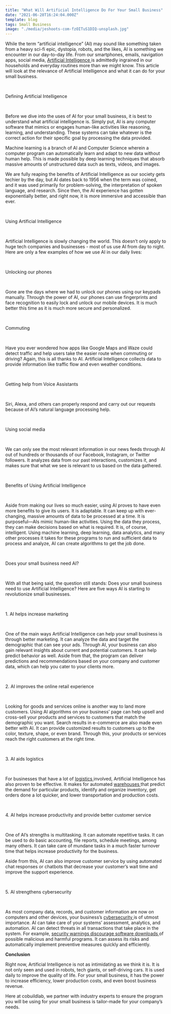 ```yaml
---
title: "What Will Artificial Intelligence Do For Your Small Business"
date: "2021-06-28T16:24:04.000Z"
template: blog
tags: Small Business
image: "./media/jeshoots-com-fzOITuS1DIQ-unsplash.jpg"
---
```


While the term “artificial intelligence” (AI) may sound like something taken from a heavy sci-fi epic, dystopia, robots, and the likes, AI is something we encounter in our day-to-day life. From our smartphones, emails, navigation apps, social media, <a target="_blank" href="https://cobuildlab.com/blog/these-4-types-of-artificial-intelligence-will-transform-the-world-we-live-in/">  Artificial Intelligence </a> is admittedly ingrained in our households and everyday routines more than we might know. This article will look at the relevance of Artificial Intelligence and what it can do for your small business. 

<br>

<title-2>Defining Artificial Intelligence</title-2>

<br>

Before we dive into the uses of AI for your small business, it is best to understand what artificial intelligence is. Simply put, AI is any computer software that mimics or engages human-like activities like reasoning, learning, and understanding. These systems can take whatever is the correct action for their specific goal by processing the data provided. 

Machine learning is a branch of AI and Computer Science wherein a computer program can automatically learn and adapt to new data without human help. This is made possible by deep learning techniques that absorb massive amounts of unstructured data such as texts, videos, and images. 

We are fully reaping the benefits of Artificial Intelligence as our society gets techier by the day, but AI dates back to 1956 when the term was coined, and it was used primarily for problem-solving, the interpretation of spoken language, and research. Since then, the AI experience has gotten exponentially better, and right now, it is more immersive and accessible than ever.

<br>

<title-2>Using Artificial Intelligence</title-2>

<br>

Artificial Intelligence is slowly changing the world. This doesn’t only apply to huge tech companies and businesses - most of us use AI from day to night. Here are only a few examples of how we use AI in our daily lives: 

<br>

<title-3>Unlocking our phones</title-3>

<br>

Gone are the days where we had to unlock our phones using our keypads manually. Through the power of AI, our phones can use fingerprints and face recognition to easily lock and unlock our mobile devices. It is much better this time as it is much more secure and personalized. 

<br>

<title-3>Commuting</title-3>

<br>

Have you ever wondered how apps like Google Maps and Waze could detect traffic and help users take the easier route when commuting or driving? Again, this is all thanks to AI. Artificial Intelligence collects data to provide information like traffic flow and even weather conditions. 

<br>

<title-3>Getting help from Voice Assistants</title-3>

<br>

Siri, Alexa, and others can properly respond and carry out our requests because of AI’s natural language processing help. 

<br>

<title-3>Using social media</title-3>

<br>

We can only see the most relevant information in our news feeds through AI out of hundreds or thousands of our Facebook, Instagram, or Twitter followers. It analyzes data from our past interactions, customizes it, and makes sure that what we see is relevant to us based on the data gathered. 

<br>

<title-2>Benefits of Using Artificial Intelligence</title-2>

<br>

Aside from making our lives so much easier, using AI proves to have even more benefits to give its users. It is adaptable. It can keep up with ever-changing, massive amounts of data to be processed at a time. It is purposeful—AIs mimic human-like activities. Using the data they process, they can make decisions based on what is required. It is, of course, intelligent. Using machine learning, deep learning, data analytics, and many other processes it takes for these programs to run and sufficient data to process and analyze, AI can create algorithms to get the job done. 

<br>

<title-2>Does your small business need AI?</title-2>

<br>

With all that being said, the question still stands: Does your small business need to use Artificial Intelligence? Here are five ways AI is starting to revolutionize small businesses. 

<br>

<title-3>1. AI helps increase marketing</title-3>

<br>

One of the main ways Artificial Intelligence can help your small business is through better marketing. It can analyze the data and target the demographic that can see your ads. Through AI, your business can also gain relevant insights about current and potential customers. It can help predict behavior as well. Aside from that, the program can deliver predictions and recommendations based on your company and customer data, which can help you cater to your clients more.

<br>

<title-3>2. AI improves the online retail experience</title-3>

<br>

Looking for goods and services online is another way to land more customers. Using AI algorithms on your business’ page can help upsell and cross-sell your products and services to customers that match the demographic you want. Search results in e-commerce are also made even better with AI. It can provide customized results to customers up to the color, texture, shape, or even brand. Through this, your products or services reach the right customers at the right time. 

<br>

<title-3>3. AI aids logistics</title-3>

<br>

For businesses that have a lot of <a target="_blank" href="https://cobuildlab.com/blog/artificial-intelligence-in-logistics/">  logistics </a> involved, Artificial Intelligence has also proven to be effective. It makes for automated <a target="_blank" href="https://cobuildlab.com/blog/optimize-your-warehouse-with-technology-and-organization/"> warehouses </a> that predict the demand for particular products, identify and organize inventory, get orders done a lot quicker, and lower transportation and production costs. 

<br>

<title-3>4. AI helps increase productivity and provide better customer service</title-3>

<br>

One of AI’s strengths is multitasking. It can automate repetitive tasks. It can be used to do basic accounting, file reports, schedule meetings, among many others. It can take care of mundane tasks in a much faster turnover time that helps increase productivity for the business. 

Aside from this, AI can also improve customer service by using automated chat responses or chatbots that decrease your customer’s wait time and improve the support experience. 

<br>

<title-3>5. AI strengthens cybersecurity</title-3>

<br>

As most company data, records, and customer information are now on computers and other devices, your business’s <a target="_blank" href="https://cobuildlab.com/blog/software-vulnerability-and-compromise-in-smbs-a-software-development-vendor-the-solution/">  cybersecurity </a> is of utmost importance. AI can take care of your systems’ assessment, analytics, and automation. AI can detect threats in all transactions that take place in the system. For example, <a target="_blank" href="https://codesigningstore.com/how-to-boost-software-application-downloads"> security warnings discourage software downloads </a> of possible malicious and harmful programs. It can assess its risks and automatically implement preventive measures quickly and efficiently. 

**Conclusion**

Right now, Artificial Intelligence is not as intimidating as we think it is. It is not only seen and used in robots, tech giants, or self-driving cars. It is used daily to improve the quality of life. For your small business, it has the power to increase efficiency, lower production costs, and even boost business revenue. 

Here at cobuildlab, we partner with industry experts to ensure the program you will be using for your small business is tailor-made for  your company’s needs.

